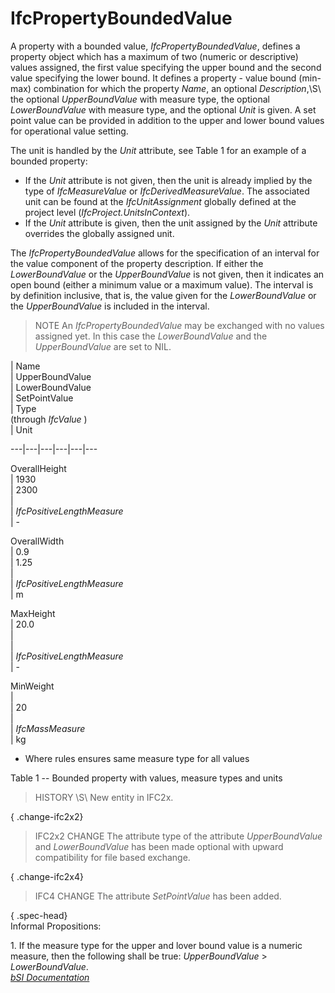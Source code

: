 IfcPropertyBoundedValue
=======================
A property with a bounded value, _IfcPropertyBoundedValue_, defines a property
object which has a maximum of two (numeric or descriptive) values assigned,
the first value specifying the upper bound and the second value specifying the
lower bound. It defines a property - value bound (min-max) combination for
which the property _Name_, an optional _Description_,\S\ the optional
_UpperBoundValue_ with measure type, the optional _LowerBoundValue_ with
measure type, and the optional _Unit_ is given. A set point value can be
provided in addition to the upper and lower bound values for operational value
setting.  
  
The unit is handled by the _Unit_ attribute, see Table 1 for an example of a
bounded property:  
  
* If the _Unit_ attribute is not given, then the unit is already implied by the type of _IfcMeasureValue_ or _IfcDerivedMeasureValue_. The associated unit can be found at the _IfcUnitAssignment_ globally defined at the project level (_IfcProject.UnitsInContext_).   
* If the _Unit_ attribute is given, then the unit assigned by the _Unit_ attribute overrides the globally assigned unit.   
  
The _IfcPropertyBoundedValue_ allows for the specification of an interval for
the value component of the property description. If either the
_LowerBoundValue_ or the _UpperBoundValue_ is not given, then it indicates an
open bound (either a minimum value or a maximum value). The interval is by
definition inclusive, that is, the value given for the _LowerBoundValue_ or
the _UpperBoundValue_ is included in the interval.  
  
> NOTE  An _IfcPropertyBoundedValue_ may be exchanged with no values assigned
> yet. In this case the _LowerBoundValue_ and the _UpperBoundValue_ are set to
> NIL.  
  
>  
>  
>  
  
  
  
  
| Name  
| UpperBoundValue  
| LowerBoundValue  
| SetPointValue  
| Type  
(through _IfcValue_ )  
| Unit  
  
  
---|---|---|---|---|---  
  
  
OverallHeight  
| 1930  
| 2300  
| <nil>  
| _IfcPositiveLengthMeasure_  
| -  
  
  
  
OverallWidth  
| 0.9  
| 1.25  
| <nil>  
| _IfcPositiveLengthMeasure_  
| m  
  
  
  
MaxHeight  
| 20.0  
| <nil>  
| <nil>  
| _IfcPositiveLengthMeasure_  
| -  
  
  
  
MinWeight  
| <nil>  
| 20  
| <nil>  
| _IfcMassMeasure_  
| kg  
  
  
  
* Where rules ensures same measure type for all values  
  
  
  
  
  
  
  

Table 1 -- Bounded property with values, measure types and units

  
  
  
  
  
> HISTORY \S\ New entity in IFC2x.  
  
{ .change-ifc2x2}  
> IFC2x2 CHANGE  The attribute type of the attribute _UpperBoundValue_ and
> _LowerBoundValue_ has been made optional with upward compatibility for file
> based exchange.  
  
{ .change-ifc2x4}  
> IFC4 CHANGE  The attribute _SetPointValue_ has been added.  
  
{ .spec-head}  
Informal Propositions:  
  
1\. If the measure type for the upper and lover bound value is a numeric
measure, then the following shall be true: _UpperBoundValue_ >
_LowerBoundValue_.  
[ _bSI
Documentation_](https://standards.buildingsmart.org/IFC/DEV/IFC4_2/FINAL/HTML/schema/ifcpropertyresource/lexical/ifcpropertyboundedvalue.htm)


